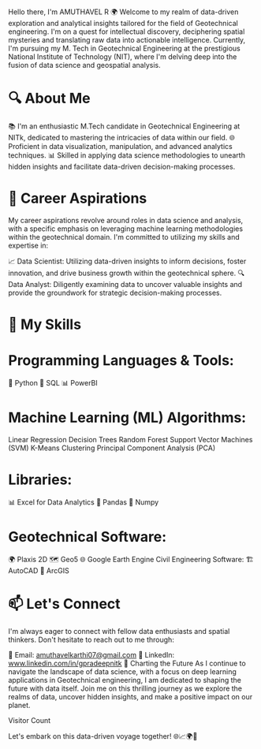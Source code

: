 Hello there, I'm AMUTHAVEL R 🌍
Welcome to my realm of data-driven exploration and analytical insights tailored for the field of Geotechnical engineering. I'm on a quest for intellectual discovery, deciphering spatial mysteries and translating raw data into actionable intelligence. Currently, I'm pursuing my M. Tech in Geotechnical Engineering at the prestigious National Institute of Technology (NIT), where I'm delving deep into the fusion of data science and geospatial analysis.

# 🔍 About Me
📚 I'm an enthusiastic M.Tech candidate in Geotechnical Engineering at NITk, dedicated to mastering the intricacies of data within our field.
🌐 Proficient in data visualization, manipulation, and advanced analytics techniques.
📊 Skilled in applying data science methodologies to unearth hidden insights and facilitate data-driven decision-making processes.

# 🎯 Career Aspirations
My career aspirations revolve around roles in data science and analysis, with a specific emphasis on leveraging machine learning methodologies within the geotechnical domain. I'm committed to utilizing my skills and expertise in:

📈 Data Scientist: Utilizing data-driven insights to inform decisions, foster innovation, and drive business growth within the geotechnical sphere.
🔍 Data Analyst: Diligently examining data to uncover valuable insights and provide the groundwork for strategic decision-making processes.

# 💼 My Skills
# Programming Languages & Tools:
🐍 Python
💽 SQL
📊  PowerBI
# Machine Learning (ML) Algorithms:
Linear Regression
Decision Trees
Random Forest
Support Vector Machines (SVM)
K-Means Clustering
Principal Component Analysis (PCA)
# Libraries:
📊 Excel for Data Analytics
🐼 Pandas
🔢 Numpy
# Geotechnical Software:
🌍 Plaxis 2D
🗺️ Geo5
🌐 Google Earth Engine
Civil Engineering Software:
🏗️ AutoCAD
🏢 ArcGIS

# 📫 Let's Connect
I'm always eager to connect with fellow data enthusiasts and spatial thinkers. Don't hesitate to reach out to me through:

📧 Email: amuthavelkarthi07@gmail.com
💼 LinkedIn: www.linkedin.com/in/gpradeepnitk
🚀 Charting the Future
As I continue to navigate the landscape of data science, with a focus on deep learning applications in Geotechnical engineering, I am dedicated to shaping the future with data itself. Join me on this thrilling journey as we explore the realms of data, uncover hidden insights, and make a positive impact on our planet.

Visitor Count

Let's embark on this data-driven voyage together! 🌐📈🌍🧠
